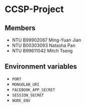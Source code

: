CCSP-Project
============

Members
----

 - NTU B99902067 Ming-Yuan Jian
 - NTU B00303093 Natasha Pan
 - NTU B99611042 Mitch Tseng

Environment variables
----

 - `PORT`
 - `MONGOLAB_URI`
 - `FACEBOOK_APP_SECRET`
 - `SESSION_SECRET`
 - `NODE_ENV`
